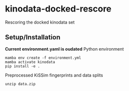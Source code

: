 
# kinodata-docked-rescore
Rescoring the docked kinodata set

## Setup/Installation
**Current environment.yaml is oudated**
Python environment
```
mamba env create -f environment.yml
mamba activate kinodata
pip install -e .
```
Preprocessed KiSSim fingerprints and data splits
```
unzip data.zip
```

